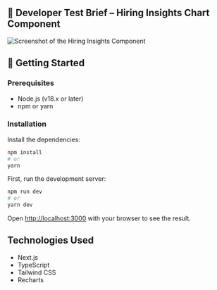 ## 🧪 Developer Test Brief – Hiring Insights Chart Component

![Screenshot of the Hiring Insights Component](/images/screenshots.png)

## 🚀 Getting Started

### Prerequisites

-   Node.js (v18.x or later)
-   npm or yarn

### Installation

Install the dependencies:
```bash
npm install
# or
yarn
```

First, run the development server:

```bash
npm run dev
# or
yarn dev
```

Open [http://localhost:3000](http://localhost:3000) with your browser to see the result.

## Technologies Used
- Next.js
- TypeScript
- Tailwind CSS
- Recharts

